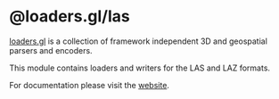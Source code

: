 # @loaders.gl/las

[loaders.gl](https://loaders.gl/docs) is a collection of framework independent 3D and geospatial parsers and encoders.

This module contains loaders and writers for the LAS and LAZ formats.

For documentation please visit the [website](https://loaders.gl).
